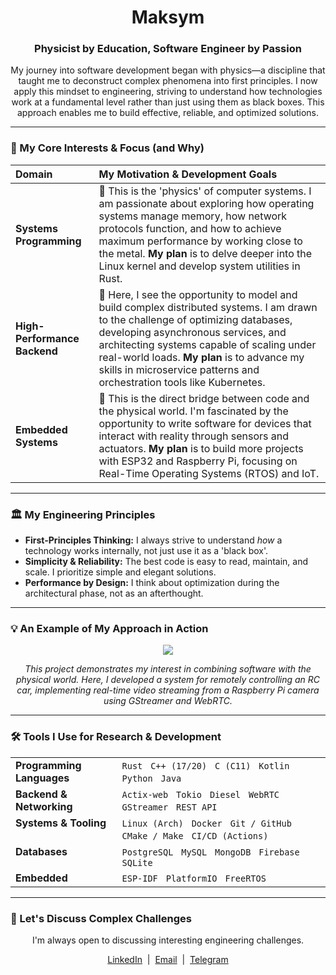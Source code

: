 <div align="center">
  <h1>Maksym</h1>
  <h3>Physicist by Education, Software Engineer by Passion</h3>
</div>

<p align="center">
  My journey into software development began with physics—a discipline that taught me to deconstruct complex phenomena into first principles. I now apply this mindset to engineering, striving to understand how technologies work at a fundamental level rather than just using them as black boxes. This approach enables me to build effective, reliable, and optimized solutions.
</p>

---

### 🔬 My Core Interests & Focus (and Why)

| Domain | My Motivation & Development Goals |
| :--- | :--- |
| **Systems Programming** | 🔹 This is the 'physics' of computer systems. I am passionate about exploring how operating systems manage memory, how network protocols function, and how to achieve maximum performance by working close to the metal. **My plan** is to delve deeper into the Linux kernel and develop system utilities in Rust. |
| **High-Performance Backend** | 🔹 Here, I see the opportunity to model and build complex distributed systems. I am drawn to the challenge of optimizing databases, developing asynchronous services, and architecting systems capable of scaling under real-world loads. **My plan** is to advance my skills in microservice patterns and orchestration tools like Kubernetes. |
| **Embedded Systems** | 🔹 This is the direct bridge between code and the physical world. I'm fascinated by the opportunity to write software for devices that interact with reality through sensors and actuators. **My plan** is to build more projects with ESP32 and Raspberry Pi, focusing on Real-Time Operating Systems (RTOS) and IoT. |

---

### 🏛️ My Engineering Principles

* **First-Principles Thinking:** I always strive to understand *how* a technology works internally, not just use it as a 'black box'.
* **Simplicity & Reliability:** The best code is easy to read, maintain, and scale. I prioritize simple and elegant solutions.
* **Performance by Design:** I think about optimization during the architectural phase, not as an afterthought.

---

### 💡 An Example of My Approach in Action

<p align="center">
  <a href="https://github.com/mpavk/web_rc_car">
    <img src="https://github-readme-stats.vercel.app/api/pin/?username=mpavk&repo=web_rc_car&theme=dracula&show_owner=true" />
  </a>
</p>
<p align="center">
  <i>This project demonstrates my interest in combining software with the physical world. Here, I developed a system for remotely controlling an RC car, implementing real-time video streaming from a Raspberry Pi camera using GStreamer and WebRTC.</i>
</p>

---

### 🛠️ Tools I Use for Research & Development

<table>
  <tr>
    <td valign="top"><strong>Programming Languages</strong></td>
    <td valign="top">
      <code>Rust</code> &nbsp; <code>C++ (17/20)</code> &nbsp; <code>C (C11)</code> &nbsp; <code>Kotlin</code> &nbsp; <code>Python</code> &nbsp; <code>Java</code>
    </td>
  </tr>
  <tr>
    <td valign="top"><strong>Backend & Networking</strong></td>
    <td valign="top">
      <code>Actix-web</code> &nbsp; <code>Tokio</code> &nbsp; <code>Diesel</code> &nbsp; <code>WebRTC</code> &nbsp; <code>GStreamer</code> &nbsp; <code>REST API</code>
    </td>
  </tr>
  <tr>
    <td valign="top"><strong>Systems & Tooling</strong></td>
    <td valign="top">
      <code>Linux (Arch)</code> &nbsp; <code>Docker</code> &nbsp; <code>Git / GitHub</code> &nbsp; <code>CMake / Make</code> &nbsp; <code>CI/CD (Actions)</code>
    </td>
  </tr>
    <tr>
    <td valign="top"><strong>Databases</strong></td>
    <td valign="top">
      <code>PostgreSQL</code> &nbsp; <code>MySQL</code> &nbsp; <code>MongoDB</code> &nbsp; <code>Firebase</code> &nbsp; <code>SQLite</code>
    </td>
  </tr>
  <tr>
    <td valign="top"><strong>Embedded</strong></td>
    <td valign="top">
      <code>ESP-IDF</code> &nbsp; <code>PlatformIO</code> &nbsp; <code>FreeRTOS</code>
    </td>
  </tr>
</table>

---

### 🤝 Let's Discuss Complex Challenges

<p align="center">
  I'm always open to discussing interesting engineering challenges.
</p>
<p align="center">
  <a href="https://www.linkedin.com/in/your-profile/">LinkedIn</a> &nbsp;|&nbsp; 
  <a href="mailto:your-email@example.com">Email</a> &nbsp;|&nbsp; 
  <a href="https://t.me/your-telegram">Telegram</a>
</p>
